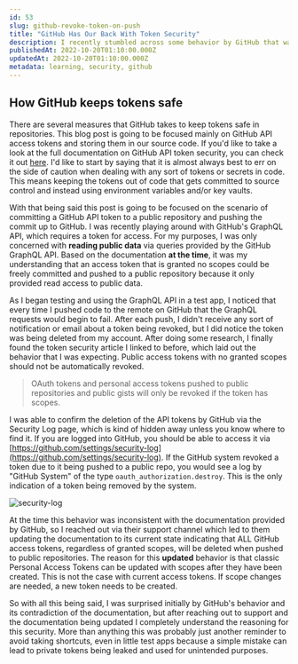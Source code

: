 ```yaml
---
id: 53
slug: github-revoke-token-on-push
title: "GitHub Has Our Back With Token Security"
description: I recently stumbled across some behavior by GitHub that was surprising at first, then reassuring once I understood the root cause. In this post, we are going to discuss a particular aspect of GitHub's security around keeping GitHub API tokens out of public repositories. Let's dive in!
publishedAt: 2022-10-20T01:10:00.000Z
updatedAt: 2022-10-20T01:10:00.000Z
metadata: learning, security, github
---
```


## How GitHub keeps tokens safe

There are several measures that GitHub takes to keep tokens safe in repositories. This blog post is going to be focused mainly on GitHub API access tokens and storing them in our source code. If you'd like to take a look at the full documentation on GitHub API token security, you can check it out [here](https://docs.github.com/en/authentication/keeping-your-account-and-data-secure/token-expiration-and-revocation). I'd like to start by saying that it is almost always best to err on the side of caution when dealing with any sort of tokens or secrets in code. This means keeping the tokens out of code that gets committed to source control and instead using environment variables and/or key vaults.

With that being said this post is going to be focused on the scenario of committing a GitHub API token to a public repository and pushing the commit up to GitHub. I was recently playing around with GitHub's GraphQL API, which requires a token for access. For my purposes, I was only concerned with **reading public data** via queries provided by the GitHub GraphQL API. Based on the documentation **at the time**, it was my understanding that an access token that is granted no scopes could be freely committed and pushed to a public repository because it only provided read access to public data.

As I began testing and using the GraphQL API in a test app, I noticed that every time I pushed code to the remote on GitHub that the GraphQL requests would begin to fail. After each push, I didn't receive any sort of notification or email about a token being revoked, but I did notice the token was being deleted from my account. After doing some research, I finally found the token security article I linked to before, which laid out the behavior that I was expecting. Public access tokens with no granted scopes should not be automatically revoked.

> OAuth tokens and personal access tokens pushed to public repositories and public gists will only be revoked if the token has scopes.

I was able to confirm the deletion of the API tokens by GitHub via the Security Log page, which is kind of hidden away unless you know where to find it. If you are logged into GitHub, you should be able to access it via [https://github.com/settings/security-log](https://github.com/settings/security-log). If the GitHub system revoked a token due to it being pushed to a public repo, you would see a log by "GitHub System" of the type `oauth_authorization.destroy`. This is the only indication of a token being removed by the system.

![security-log](https://res.cloudinary.com/aaron-bos/image/upload/v1666313877/Screen_Shot_2022-10-20_at_7.40.08_PM_lkbatc.png)

At the time this behavior was inconsistent with the documentation provided by GitHub, so I reached out via their support channel which led to them updating the documentation to its current state indicating that ALL GitHub access tokens, regardless of granted scopes, will be deleted when pushed to public repositories. The reason for this **updated** behavior is that classic Personal Access Tokens can be updated with scopes after they have been created. This is not the case with current access tokens. If scope changes are needed, a new token needs to be created.

So with all this being said, I was surprised initially by GitHub's behavior and its contradiction of the documentation, but after reaching out to support and the documentation being updated I completely understand the reasoning for this security. More than anything this was probably just another reminder to avoid taking shortcuts, even in little test apps because a simple mistake can lead to private tokens being leaked and used for unintended purposes.
